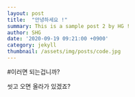 ```yaml
---
layout: post
title:  "안녕하세요 !"
summary: This is a sample post 2 by HG !
author: SHG
date: '2020-09-19 09:21:00 +0900'
category: jekyll
thumbnail: /assets/img/posts/code.jpg
---
```


#이러면 되는겁니까?

씻고 오면 올라가 있겠죠?
